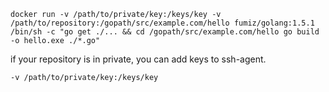 ```
docker run -v /path/to/private/key:/keys/key -v /path/to/repository:/gopath/src/example.com/hello fumiz/golang:1.5.1 /bin/sh -c "go get ./... && cd /gopath/src/example.com/hello go build -o hello.exe ./*.go"
```

if your repository is in private, you can add keys to ssh-agent.

```
-v /path/to/private/key:/keys/key
```

